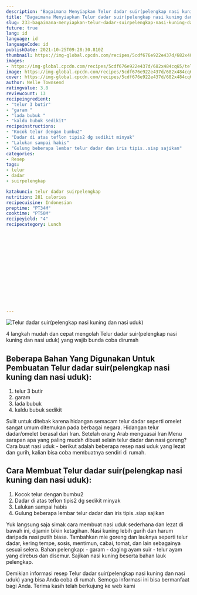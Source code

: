 ```yaml
---
description: "Bagaimana Menyiapkan Telur dadar suir(pelengkap nasi kuning dan nasi uduk) yang Bikin Ngiler"
title: "Bagaimana Menyiapkan Telur dadar suir(pelengkap nasi kuning dan nasi uduk) yang Bikin Ngiler"
slug: 233-bagaimana-menyiapkan-telur-dadar-suirpelengkap-nasi-kuning-dan-nasi-uduk-yang-bikin-ngiler
future: true
lang: id
language: id
languageCode: id
publishDate: 2021-10-25T09:28:30.810Z 
thumbnail: https://img-global.cpcdn.com/recipes/5cdf676e922e437d/682x484cq65/telur-dadar-suirpelengkap-nasi-kuning-dan-nasi-uduk-foto-resep-utama.png
images:
- https://img-global.cpcdn.com/recipes/5cdf676e922e437d/682x484cq65/telur-dadar-suirpelengkap-nasi-kuning-dan-nasi-uduk-foto-resep-utama.png
image: https://img-global.cpcdn.com/recipes/5cdf676e922e437d/682x484cq65/telur-dadar-suirpelengkap-nasi-kuning-dan-nasi-uduk-foto-resep-utama.png
cover: https://img-global.cpcdn.com/recipes/5cdf676e922e437d/682x484cq65/telur-dadar-suirpelengkap-nasi-kuning-dan-nasi-uduk-foto-resep-utama.png
author: Nelle Townsend
ratingvalue: 3.8
reviewcount: 13
recipeingredient:
- "telur 3 butir"
- "garam "
- "lada bubuk "
- "kaldu bubuk sedikit"
recipeinstructions:
- "Kocok telur dengan bumbu2"
- "Dadar di atas teflon tipis2 dg sedikit minyak"
- "Lalukan sampai habis"
- "Gulung beberapa lembar telur dadar dan iris tipis..siap sajikan"
categories:
- Resep
tags:
- telur
- dadar
- suirpelengkap

katakunci: telur dadar suirpelengkap 
nutrition: 281 calories
recipecuisine: Indonesian
preptime: "PT34M"
cooktime: "PT50M"
recipeyield: "4"
recipecategory: Lunch


     
    
    
    
    
    
    
    
    
    
    
      
    
---
```



![Telur dadar suir(pelengkap nasi kuning dan nasi uduk)](https://img-global.cpcdn.com/recipes/5cdf676e922e437d/682x484cq65/telur-dadar-suirpelengkap-nasi-kuning-dan-nasi-uduk-foto-resep-utama.png)

4 langkah mudah dan cepat mengolah  Telur dadar suir(pelengkap nasi kuning dan nasi uduk) yang wajib bunda coba dirumah

<!--inarticleads1-->

## Beberapa Bahan Yang Digunakan Untuk Pembuatan Telur dadar suir(pelengkap nasi kuning dan nasi uduk):

1. telur 3 butir
1. garam 
1. lada bubuk 
1. kaldu bubuk sedikit

Sulit untuk ditebak karena hidangan semacam telur dadar seperti omelet sangat umum ditemukan pada berbagai negara. Hidangan telur dadar/omelet berasal dari Iran. Setelah orang Arab menguasai Iran Menu sarapan apa yang paling mudah dibuat selain telur dadar dan nasi goreng? Cara buat nasi uduk - berikut adalah beberapa resep nasi uduk yang lezat dan gurih, kalian bisa coba membuatnya sendiri di rumah. 

<!--inarticleads2-->

## Cara Membuat Telur dadar suir(pelengkap nasi kuning dan nasi uduk):

1. Kocok telur dengan bumbu2
1. Dadar di atas teflon tipis2 dg sedikit minyak
1. Lalukan sampai habis
1. Gulung beberapa lembar telur dadar dan iris tipis..siap sajikan


Yuk langsung saja simak cara membuat nasi uduk sederhana dan lezat di bawah ini, dijamin bikin ketagihan. Nasi kuning lebih gurih dan harum daripada nasi putih biasa. Tambahkan mie goreng dan lauknya seperti telur dadar, kering tempe, sosis, mentimun, cabai, tomat, dan lain sebagainya sesuai selera. Bahan pelengkap: - garam - daging ayam suir - telur ayam yang direbus dan disemur. Sajikan nasi kuning beserta bahan lauk pelengkap. 

Demikian informasi  resep Telur dadar suir(pelengkap nasi kuning dan nasi uduk)   yang bisa Anda coba di rumah. Semoga informasi ini bisa bermanfaat bagi Anda. Terima kasih telah berkujung ke web kami

